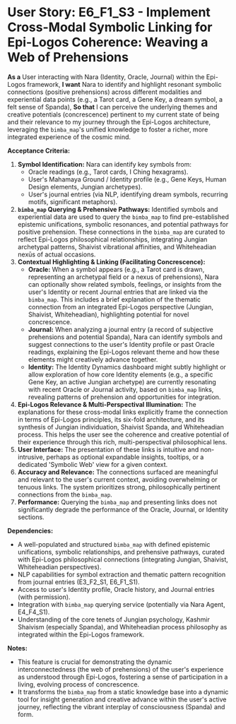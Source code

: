 # User Story: E6_F1_S3 - Implement Cross-Modal Symbolic Linking for Epi-Logos Coherence: Weaving a Web of Prehensions

**As a** User interacting with Nara (Identity, Oracle, Journal) within the Epi-Logos framework,
**I want** Nara to identify and highlight resonant symbolic connections (positive prehensions) across different modalities and experiential data points (e.g., a Tarot card, a Gene Key, a dream symbol, a felt sense of Spanda),
**So that** I can perceive the underlying themes and creative potentials (concrescence) pertinent to my current state of being and their relevance to my journey through the Epi-Logos architecture, leveraging the `bimba_map`'s unified knowledge to foster a richer, more integrated experience of the cosmic mind.

**Acceptance Criteria:**

1.  **Symbol Identification:** Nara can identify key symbols from:
    *   Oracle readings (e.g., Tarot cards, I Ching hexagrams).
    *   User's Mahamaya Ground / Identity profile (e.g., Gene Keys, Human Design elements, Jungian archetypes).
    *   User's journal entries (via NLP, identifying dream symbols, recurring motifs, significant metaphors).
2.  **`bimba_map` Querying & Prehensive Pathways:** Identified symbols and experiential data are used to query the `bimba_map` to find pre-established epistemic unifications, symbolic resonances, and potential pathways for positive prehension. These connections in the `bimba_map` are curated to reflect Epi-Logos philosophical relationships, integrating Jungian archetypal patterns, Shaivist vibrational affinities, and Whiteheadian nexūs of actual occasions.
3.  **Contextual Highlighting & Linking (Facilitating Concrescence):**
    *   **Oracle:** When a symbol appears (e.g., a Tarot card is drawn, representing an archetypal field or a nexus of prehensions), Nara can optionally show related symbols, feelings, or insights from the user's Identity or recent Journal entries that are linked via the `bimba_map`. This includes a brief explanation of the thematic connection from an integrated Epi-Logos perspective (Jungian, Shaivist, Whiteheadian), highlighting potential for novel concrescence.
    *   **Journal:** When analyzing a journal entry (a record of subjective prehensions and potential Spanda), Nara can identify symbols and suggest connections to the user's Identity profile or past Oracle readings, explaining the Epi-Logos relevant theme and how these elements might creatively advance together.
    *   **Identity:** The Identity Dynamics dashboard might subtly highlight or allow exploration of how core Identity elements (e.g., a specific Gene Key, an active Jungian archetype) are currently resonating with recent Oracle or Journal activity, based on `bimba_map` links, revealing patterns of prehension and opportunities for integration.
4.  **Epi-Logos Relevance & Multi-Perspectival Illumination:** The explanations for these cross-modal links explicitly frame the connection in terms of Epi-Logos principles, its six-fold architecture, and its synthesis of Jungian individuation, Shaivist Spanda, and Whiteheadian process. This helps the user see the coherence and creative potential of their experience through this rich, multi-perspectival philosophical lens.
5.  **User Interface:** The presentation of these links is intuitive and non-intrusive, perhaps as optional expandable insights, tooltips, or a dedicated 'Symbolic Web' view for a given context.
6.  **Accuracy and Relevance:** The connections surfaced are meaningful and relevant to the user's current context, avoiding overwhelming or tenuous links. The system prioritizes strong, philosophically pertinent connections from the `bimba_map`.
7.  **Performance:** Querying the `bimba_map` and presenting links does not significantly degrade the performance of the Oracle, Journal, or Identity sections.

**Dependencies:**

*   A well-populated and structured `bimba_map` with defined epistemic unifications, symbolic relationships, and prehensive pathways, curated with Epi-Logos philosophical connections (integrating Jungian, Shaivist, Whiteheadian perspectives).
*   NLP capabilities for symbol extraction and thematic pattern recognition from journal entries (E3_F2_S1, E6_F1_S1).
*   Access to user's Identity profile, Oracle history, and Journal entries (with permission).
*   Integration with `bimba_map` querying service (potentially via Nara Agent, E4_F4_S1).
*   Understanding of the core tenets of Jungian psychology, Kashmir Shaivism (especially Spanda), and Whiteheadian process philosophy as integrated within the Epi-Logos framework.

**Notes:**

*   This feature is crucial for demonstrating the dynamic interconnectedness (the web of prehensions) of the user's experience as understood through Epi-Logos, fostering a sense of participation in a living, evolving process of concrescence.
*   It transforms the `bimba_map` from a static knowledge base into a dynamic tool for insight generation and creative advance within the user's active journey, reflecting the vibrant interplay of consciousness (Spanda) and form.